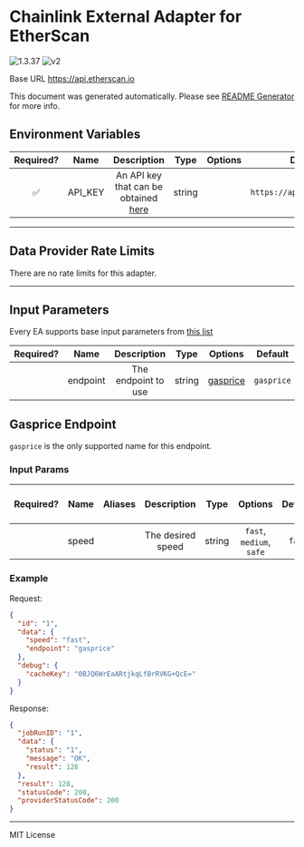 # Chainlink External Adapter for EtherScan

![1.3.37](https://img.shields.io/github/package-json/v/smartcontractkit/external-adapters-js?filename=packages/sources/etherscan/package.json) ![v2](https://img.shields.io/badge/framework%20version-v2-blueviolet)

Base URL https://api.etherscan.io

This document was generated automatically. Please see [README Generator](../../scripts#readme-generator) for more info.

## Environment Variables

| Required? |  Name   |                            Description                            |  Type  | Options |          Default           |
| :-------: | :-----: | :---------------------------------------------------------------: | :----: | :-----: | :------------------------: |
|    ✅     | API_KEY | An API key that can be obtained [here](https://etherscan.io/apis) | string |         | `https://api.etherscan.io` |

---

## Data Provider Rate Limits

There are no rate limits for this adapter.

---

## Input Parameters

Every EA supports base input parameters from [this list](../../core/bootstrap#base-input-parameters)

| Required? |   Name   |     Description     |  Type  |            Options             |  Default   |
| :-------: | :------: | :-----------------: | :----: | :----------------------------: | :--------: |
|           | endpoint | The endpoint to use | string | [gasprice](#gasprice-endpoint) | `gasprice` |

## Gasprice Endpoint

`gasprice` is the only supported name for this endpoint.

### Input Params

| Required? | Name  | Aliases |    Description    |  Type  |         Options          | Default | Depends On | Not Valid With |
| :-------: | :---: | :-----: | :---------------: | :----: | :----------------------: | :-----: | :--------: | :------------: |
|           | speed |         | The desired speed | string | `fast`, `medium`, `safe` | `fast`  |            |                |

### Example

Request:

```json
{
  "id": "1",
  "data": {
    "speed": "fast",
    "endpoint": "gasprice"
  },
  "debug": {
    "cacheKey": "0BJQ6WrEaARtjkqLfBrRVKG+QcE="
  }
}
```

Response:

```json
{
  "jobRunID": "1",
  "data": {
    "status": "1",
    "message": "OK",
    "result": 128
  },
  "result": 128,
  "statusCode": 200,
  "providerStatusCode": 200
}
```

---

MIT License
